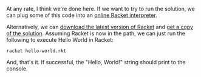 At any rate, I think we're done here. If we want to try to run the solution, we
can plug some of this code into an [online Racket interpreter][1].

Alternatively, we can [download the latest version of Racket][2] and [get a copy of
the solution][3]. Assuming Racket is now in the path, we can just run the following
to execute Hello World in Racket:

```shell
racket hello-world.rkt
```

And, that's it. If successful, the "Hello, World!" string should print to the console.

[1]: https://onecompiler.com/racket/
[2]: https://download.racket-lang.org/
[3]: https://github.com/TheRenegadeCoder/sample-programs/blob/main/archive/r/racket/hello-world.rkt

